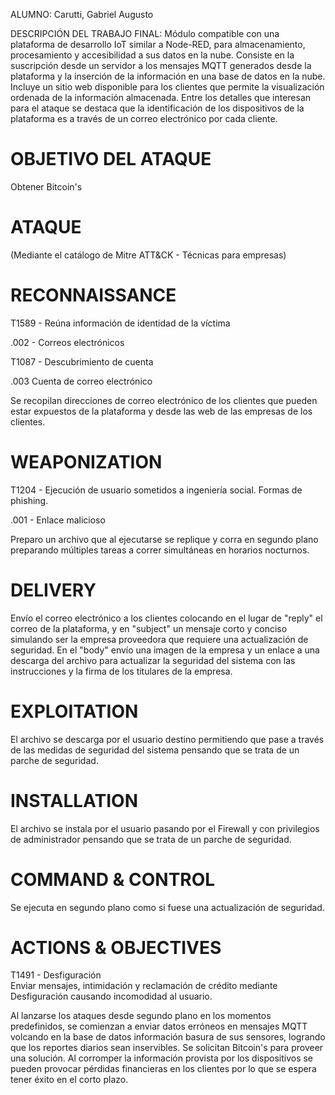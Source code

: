 ALUMNO: Carutti, Gabriel Augusto


DESCRIPCIÓN DEL TRABAJO FINAL: Módulo compatible con una plataforma de desarrollo IoT similar a Node-RED, para almacenamiento, procesamiento y accesibilidad a sus datos en la nube.
Consiste en la suscripción desde un servidor a los mensajes MQTT generados desde la plataforma y la inserción de la información en una base de datos en la nube. Incluye un sitio web disponible para los clientes que permite la visualización ordenada de la información almacenada. 
Entre los detalles que interesan para el ataque se destaca que la identificación de los dispositivos de la plataforma es a través de un correo electrónico por cada cliente.

OBJETIVO DEL ATAQUE
===================
Obtener Bitcoin's

ATAQUE
======

(Mediante el catálogo de Mitre ATT&CK - Técnicas para empresas)

RECONNAISSANCE
==============

T1589	 - Reúna información de identidad de la víctima	

.002	- Correos electrónicos

T1087	 - Descubrimiento de cuenta

.003	Cuenta de correo electrónico

Se recopilan direcciones de correo electrónico de los clientes que pueden estar expuestos de la plataforma y desde las web de las empresas de los clientes.

WEAPONIZATION
=============

T1204 - Ejecución de usuario sometidos a ingeniería social.
Formas de phishing.
 
.001	- Enlace malicioso

Preparo un archivo que al ejecutarse se replique y corra en segundo plano preparando múltiples tareas a correr simultáneas en horarios nocturnos.

DELIVERY
========

Envío el correo electrónico a los clientes colocando en el lugar de "reply" el correo de la plataforma, y en "subject" un mensaje corto y conciso simulando ser la empresa proveedora que requiere una actualización de seguridad. En el "body" envío una imagen de la empresa y un enlace a una descarga del archivo para actualizar la seguridad del sistema con las instrucciones y la firma de los titulares de la empresa.

EXPLOITATION
============

El archivo se descarga por el usuario destino permitiendo que pase a través de las medidas de seguridad del sistema pensando que se trata de un parche de seguridad.

INSTALLATION
============

El archivo se instala por el usuario pasando por el Firewall y  con privilegios de administrador pensando que se trata de un parche de seguridad.

COMMAND & CONTROL
=================

Se ejecuta en segundo plano como si fuese una actualización de seguridad.

ACTIONS & OBJECTIVES
====================

T1491 - Desfiguración	
Enviar mensajes, intimidación y reclamación de crédito mediante Desfiguración causando incomodidad al usuario.

Al lanzarse los ataques desde segundo plano en los momentos predefinidos, se comienzan a enviar datos erróneos en mensajes MQTT volcando en la base de datos información basura de sus sensores, logrando que los reportes diarios sean inservibles.
Se solicitan Bitcoin's para proveer una solución.
Al corromper la información provista por los dispositivos se pueden provocar pérdidas financieras en los clientes por lo que se espera tener éxito en el corto plazo.